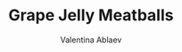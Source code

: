 ---
layout: recipe
title: Grape Jelly Meatballs
author: Valentina Ablaev
image: meatball.jpg
tags: Appetizer
category: Appetizer
preptime: 5 Minutes
cooktime: 180 Minutes

ingredients:
- 32 Ounces of frozen fully cooked meatballs
- 1 Cup grape jelly
- 1 1/2 Cup BBQ sauce
- 2 Tbsp Sriracha (chili garlic sauce)

directions:
- Add the frozen meatballs, jelly, BBQ sauce, and Sriracha into the slow cooker. 
- Mix until well combined.
- Cook on low for 3-4 hours, stirring halfway through. 
- Keep covered and on the warm setting until ready to serve.

notes:
- <a href="https://natashaskitchen.com/grape-jelly-meatballs-recipe/">Original Recipe</a>

---